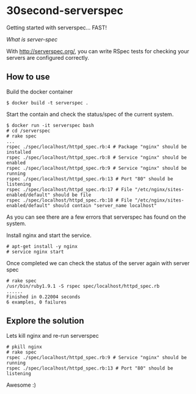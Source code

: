 30second-serverspec
========================

Getting started with serverspec... FAST!

*What is server-spec*

With <http://serverspec.org/>, you can write RSpec tests for checking your servers are configured correctly.

How to use
-------------

Build the docker container

	$ docker build -t serverspec .

Start the contain and check the status/spec of the current system.

	$ docker run -it serverspec bash
	# cd /serverspec
	# rake spec
	...
	rspec ./spec/localhost/httpd_spec.rb:4 # Package "nginx" should be installed
	rspec ./spec/localhost/httpd_spec.rb:8 # Service "nginx" should be enabled
	rspec ./spec/localhost/httpd_spec.rb:9 # Service "nginx" should be running
	rspec ./spec/localhost/httpd_spec.rb:13 # Port "80" should be listening
	rspec ./spec/localhost/httpd_spec.rb:17 # File "/etc/nginx/sites-enabled/default" should be file
	rspec ./spec/localhost/httpd_spec.rb:18 # File "/etc/nginx/sites-enabled/default" should contain "server_name localhost"

As you can see there are a few errors that serverspec has found on the system.

Install nginx and start the service.

    # apt-get install -y nginx
	# service nginx start


Once completed we can check the status of the server again with server spec

    # rake spec
	/usr/bin/ruby1.9.1 -S rspec spec/localhost/httpd_spec.rb
	......
	Finished in 0.22004 seconds
	6 examples, 0 failures

Explore the solution
-------------------------

Lets kill nginx and re-run serverspec

    # pkill nginx
	# rake spec
	rspec ./spec/localhost/httpd_spec.rb:9 # Service "nginx" should be running
	rspec ./spec/localhost/httpd_spec.rb:13 # Port "80" should be listening

Awesome :)

